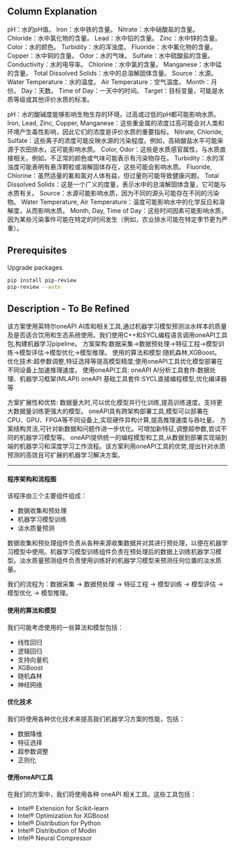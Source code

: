 ## Column Explanation
pH：水的pH值。
Iron：水中铁的含量。
Nitrate：水中硝酸盐的含量。
Chloride：水中氯化物的含量。
Lead：水中铅的含量。
Zinc：水中锌的含量。
Color：水的颜色。
Turbidity：水的浑浊度。
Fluoride：水中氟化物的含量。
Copper：水中铜的含量。
Odor：水的气味。
Sulfate：水中硫酸盐的含量。
Conductivity：水的电导率。
Chlorine：水中氯的含量。
Manganese：水中锰的含量。
Total Dissolved Solids：水中的总溶解固体含量。
Source：水源。
Water Temperature：水的温度。
Air Temperature：空气温度。
Month：月份。
Day：天数。
Time of Day：一天中的时间。
Target：目标变量，可能是水质等级或其他评价水质的标准。

pH：水的酸碱度能够影响生物生存的环境，过高或过低的pH都可能影响水质。
Iron, Lead, Zinc, Copper, Manganese：这些重金属的浓度过高可能会对人类和环境产生毒性影响，因此它们的浓度是评价水质的重要指标。
Nitrate, Chloride, Sulfate：这些离子的浓度可能反映水源的污染程度。例如，高硝酸盐水平可能来源于农田排水，这可能影响水质。
Color, Odor：这些是水质感官属性，与水质直接相关。例如，不正常的颜色或气味可能表示有污染物存在。
Turbidity：水的浑浊度可能表明有悬浮颗粒或溶解固体存在，这些可能会影响水质。
Fluoride, Chlorine：虽然适量的氟和氯对人体有益，但过量则可能导致健康问题。
Total Dissolved Solids：这是一个广义的度量，表示水中的总溶解固体含量，它可能与水质有关。
Source：水源可能影响水质，因为不同的源头可能存在不同的污染物。
Water Temperature, Air Temperature：温度可能影响水中的化学反应和溶解度，从而影响水质。
Month, Day, Time of Day：这些时间因素可能影响水质，因为某些污染事件可能在特定的时间发生（例如，农业排水可能在特定季节更为严重）。

## Prerequisites
Upgrade packages

```sh
pip install pip-review
pip-review --auto
```

## Description - To Be Refined
该方案使用英特尔oneAPI AI库和相关工具,通过机器学习模型预测淡水样本的质量及是否适合饮用和生态系统使用。我们使用C++和SYCL编程语言调用oneAPI工具包,构建机器学习pipeline。
方案架构:数据采集->数据预处理->特征工程->模型训练->模型评估->模型优化->模型推理。
使用的算法和模型:随机森林,XGBoost。
优化技术:超参数调整,特征选择等提高模型精度;使用oneAPI工具优化模型部署在不同设备上加速推理速度。
使用oneAPI工具:
oneAPI AI分析工具套件:数据处理、机器学习框架(MLAPI)
oneAPI 基础工具套件:SYCL直接编程模型,优化编译器等

方案扩展性和优势:
数据量大时,可以优化模型并行化训练,提高训练速度。支持更大数据量训练更强大的模型。
oneAPI具有跨架构部署工具,模型可以部署在CPU、GPU、FPGA等不同设备上,实现硬件异构计算,提高推理速度与吞吐量。
方案结构灵活,可针对新数据和问题作进一步优化。可增加新特征,调整超参数,尝试不同的机器学习模型等。
oneAPI提供统一的编程模型和工具,从数据到部署实现端到端的机器学习和深度学习工作流程。该方案利用oneAPI工具的优势,提出针对水质预测的高效且可扩展的机器学习解决方案。

---

#### 程序架构和流程图

该程序由三个主要组件组成：

- 数据收集和预处理
- 机器学习模型训练
- 淡水质量预测

数据收集和预处理组件负责从各种来源收集数据并对其进行预处理，以便在机器学习模型中使用。机器学习模型训练组件负责在预处理后的数据上训练机器学习模型。淡水质量预测组件负责使用训练好的机器学习模型来预测任何位置的淡水质量。

我们的流程为：数据采集 -> 数据预处理 -> 特征工程 -> 模型训练 -> 模型评估 -> 模型优化 -> 模型推理。

#### 使用的算法和模型

我们可能考虑使用的一些算法和模型包括：

- 线性回归
- 逻辑回归
- 支持向量机
- XGBoost
- 随机森林
- 神经网络

#### 优化技术

我们将使用各种优化技术来提高我们机器学习方案的性能，包括：

- 数据降维
- 特征选择
- 超参数调整
- 正则化

#### 使用oneAPI工具

在我们的方案中，我们将使用各种 oneAPI 相关工具。这些工具包括：

- Intel® Extension for Scikit-learn
- Intel® Optimization for XGBoost
- Intel® Distribution for Python
- Intel® Distribution of Modin
- Intel® Neural Compressor